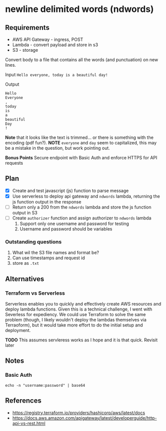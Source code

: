 # newline delimited words (ndwords)

## Requirements

* AWS API Gateway - ingress, POST
* Lambda - convert payload and store in s3
* S3 - storage

Convert body to a file that contains all the words (and punctuation) on new lines.

Input
`​Hello everyone, today is a beautiful day! ​`

Output
```
Hello 
Everyone
,
today
is
a
beautiful
Day
!
```
**Note** that it looks like the text is trimmed... or there is something with the encoding (pdf fun?).
**NOTE** `everyone` and `day` seem to capitalized, this may be a mistake in the question, but work pointing out.

**Bonus Points**
Secure endpoint with Basic Auth and enforce HTTPS for API requests

## Plan

- [x] Create and test javascript (js) function to parse message
- [x] Use serverless to deploy api gateway and `ndwords` lambda, returning the js function output in the response
- [ ] Return only a 200 from the `ndwords` lambda and store the js function output in S3
- [ ] Create `authorizer` function and assign authorizer to `ndwords` lambda
  1. Support only one username and password for testing
  2. Username and password should be variables

### Outstanding questions

1. What wil the S3 file names and format be?
  1. Can use timestamps and request id
  2. store as `.txt`

## Alternatives

### Terraform vs Serverless
Serverless enables you to quickly and effectively create AWS resources and deploy lambda functions. Given this is a technical challenge, I went with Severless for expediency. We could use Terraform to solve the same problem (though, I likely wouldn't deploy the lambdas themselves via Terraoform), but it would take more effort to do the initial setup and deployment.

**TODO** This assumes servleress works as I hope and it is that quick. Revisit later


## Notes


### Basic Auth

```
echo -n "username:password" | base64
```

## References 

- https://registry.terraform.io/providers/hashicorp/aws/latest/docs
- https://docs.aws.amazon.com/apigateway/latest/developerguide/http-api-vs-rest.html